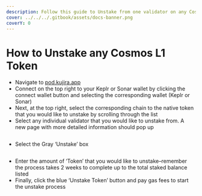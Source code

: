 ```yaml
---
description: Follow this guide to Unstake from one validator on any Cosmos L1.
cover: ../../../.gitbook/assets/docs-banner.png
coverY: 0
---
```


# How to Unstake any Cosmos L1 Token

* Navigate to [pod.kujira.app](https://pod.kujira.app/)
* Connect on the top right to your Keplr or Sonar wallet by clicking the connect wallet button and selecting the corresponding wallet (Keplr or Sonar)
* Next, at the top right, select the corresponding chain to the native token that you would like to unstake by scrolling through the list
* Select any individual validator that you would like to unstake from. A new page with more detailed information should pop up

<figure><img src="https://lh4.googleusercontent.com/Gmt9ybk6x10ZhWSudTsA-5WGB7d1i7yCEeu9N5MJEZ0OEXReG74KisDsuY0VGEUa0xMdrSQ1vEOOPSdFOoXKbnn1_qDy1E1oYmTLYYqonzua4UBTrH5MPmDW5XCoRZOM1-c7BGy3TS0nOzMzPwqXpA4" alt=""><figcaption></figcaption></figure>

* Select the Gray ‘Unstake’ box

<figure><img src="https://lh6.googleusercontent.com/b8Lo5QvZSrnp0wN9Si7L4Y32SNJ2nibFSl2eFPolq2x5D4j-3FhknyvdjmYGIuw7XPFgPetzo_4rs8XueOmLMLr3mQKWw9RAcQTEBg-mWdvX1bvGp4sCVYwsIyTfA9yXSMVKAfphPJmRcdv6dKdy66Q" alt=""><figcaption></figcaption></figure>

* Enter the amount of ‘Token’ that you would like to unstake–remember the process takes 2 weeks to complete up to the total staked balance listed
* Finally, click the blue ‘Unstake Token’ button and pay gas fees to start the unstake process
